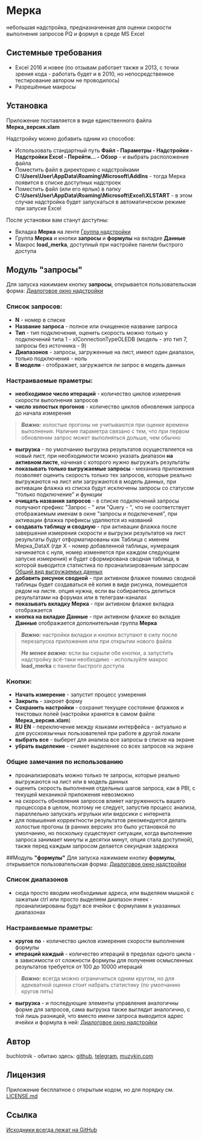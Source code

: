 # Мерка
небольшая надстройка, предназначенная для оценки скорости выполнения запросов PQ и формул в среде MS Excel
## Системные требования
- Excel 2016 и новее (по отзывам работает также и 2013, с точки зрения кода - работать будет и в 2010, но непосредственное тестирование автором не проводилось)
- Разрешённые макросы

## Установка
Приложение поставляется в виде единственного файла **Мерка_версия.xlam**

Надстройку можно добавить одним из способов:
- Использовать стандартный путь **Файл - Параметры - Надстройки - Надстройки Excel - Перейти... - Обзор** - и выбрать расположение файла
- Поместить файл в директорию с надстройками **C:\Users\User\AppData\Roaming\Microsoft\AddIns** - тогда Мерка появится в списке доступных надстроек
- Поместить файл (или его ярлык) в папку **C:\Users\User\AppData\Roaming\Microsoft\Excel\XLSTART** - в этом случае надстройка будет запускаться в автоматическом режиме при запуске Excel

После установки вам станут доступны:
- Вкладка **Мерка** на ленте
[Группа надстройки](https://github.com/buchlotnik/Merka/blob/main/merka2.png)
- Группа **Мерка** и кнопки **запросы** и **формулы** на вкладке **Данные**
- Макрос **load_merka**, доступный при настройке панели быстрого доступа

## Модуль **"запросы"**
Для запуска нажимаем кнопку **запросы**, открывается пользовательская форма:
[Диалоговое окно надстройки](https://github.com/buchlotnik/Merka/blob/main/2.0_queries.png)
### Список запросов:
- **N** - номер в списке
- **Название запроса** - полное или очищенное название запроса
- **Тип** - тип подключения, оценить скорость можно только у подключений типа 1 - xlConnectionTypeOLEDB (модель - это тип 7, запросы без источника - 9)
- **Диапазонов** - запросы, загруженные на лист, имеют один диапазон, только подключения - ноль
- **В модели** - отображает, загружается ли запрос в модель данных

### Настраиваемые праметры:
- **необходимое число итераций** - количество циклов измерения скорости выполнения запросов
- **число холостых прогонов** - количество циклов обновления запроса до начала измерения
> **_Важно:_** холостые прогоны не учитываются при оценке времени выполнения. Наличие параметра связано с тем, что при первом обновлении запрос может выполняться дольше, чем обычно
- **выгрузка** - по умолчанию выгрузка результатов осуществляется на новый лист, при необходимости можно указать диапазон **на активном листе**, начиная с которого нужно выгружать результаты
- **показывать только выгружаемые запросы** - механика приложения позволяет оценить скорость только тех запросов, которые реально выгружаются на лист или загружаются в модель данных, при активации флажка из списка будут исключены запросы со статусом "только подключение" и функции
- **очищать названия запросов** - в списке подключений запросы получают префикс "Запрос - " или "Query - ", что не соответствует отображаемым именам в окне "запросы и подключения", при активации флажка префиксы удаляются из названий
- **создавать таблицу и сводную** - при активации флажка после завершения измерения скорости и выгрузки результатов на лист результаты будут отформатированы как Таблица с именем Мерка_DataX (где X - номер добавленной таблицы, нумерация начинается с нуля, номер изменяется при каждом следующем запуске измерения) и будет сформирована сводная таблица, в которой выводится статистика по проанализированным запросам
[Общий вид выгружаемых данных](https://github.com/buchlotnik/Merka/blob/main/2.0_queries_export.png)
- **добавить рисунок сводной** - при активном флажке помимо сводной таблицы будет создаваться её копия в виде рисунка, помещается рядом на листе. опция нужна, если вы собираетесь делиться результатами на форумах или в телеграм-каналах
- **показывать вкладку Мерка** - при активном флажке вкладка отображается
- **кнопка на вкладке Данные** - при активном флажке во вкладке **Данные** отображается дополнительная группа **Мерка** 
> **_Важно:_**  настройки вкладки и кнопки вступают в силу после перезапуска приложения или при открытии нового файла
> 
> **_Не менее важно:_**  если вы скрыли обе кнопки, а запустить надстройку всё-таки необходимо - используйте макрос **load_merka** с панели быстрого доступа

### Кнопки:
- **Начать измерение** - запустит процесс узмерения
- **Закрыть** - закроет форму
- **Сохранить настройки** - сохранит текущее состояние флажков и текстовых полей (настройки хранятся в самом файле **Мерка_версия.xlam**)
- **RU EN** - переключение между языками интерфейса - актуально и для русскоязычных пользователей при работе в другой локали
- **выбрать все** - выберет для анализа все запросы в списке на экране
- **убрать выделение** - снимет выделение со всех запросов на экране

### Общие замечания по использованию
- проанализировать можно только те запросы, которые реально выгружаются на лист или в модель данных
- оценить скорость выполнения отдельных шагов запроса, как в PBI, с текущей механикой приложения невозможно
- на скорость обновления запросов влияет нагруженность вашего процессора в целом, поэтому не следует, запустив процесс анализа, параллельно запускать игрульки или видосики с интернета
- для повышения корректности результатов рекомендуется делать холостые прогоны (в ранних версиях это было установкой по умолчанию, но поскольку существуют ситуации, когда выполнение запроса занимает минуты и десятки минут, опция стала доступной), также перед каждым запросом делается секундная задержка

##Модуль **"формулы"**
Для запуска нажимаем кнопку **формулы**, открывается пользовательская форма:
[Диалоговое окно надстройки](https://github.com/buchlotnik/Merka/blob/main/2.0_formulas.png)
### Список диапазонов
- сюда просто вводим необходимые адреса, или выделяем мышкой с зажатым ctrl или просто выделяем диапазон ячеек - проанализированы будут все ячейки с формулами в указанных диапазонах
### Настраиваемые праметры:
- **кругов по** - количество циклов измерения скорости выполнения формулы
- **итераций каждый** - количество итераций в пределах одного цикла - в зависимости от сложности формулы для получения осмысленных результатов требуется от 100 до 10000 итераций
> **_Важно:_** всегда можно ограничиться одним кругом, но для адекватной оценки стоит набрать статистику (по умолчанию кругов пять)
- **выгрузка** - и последующие элементы управления аналогичны форме для запросов, сама выгрузка также выглядит аналогично, с той лишь разницей, что вместо имени запроса выводится адрес ячейки и формула в ней:
[Диалоговое окно надстройки](https://github.com/buchlotnik/Merka/blob/main/2.0_formulas_export.png)

## Автор
buchlotnik - обитаю здесь: [github](https://github.com/buchlotnik), [telegram](https://t.me/pbi_pq_from_tank), [muzykin.com](https://muzykin.com) 


## Лицензия
Приложение бесплатное с открытым кодом, но для порядку см. [LICENSE.md](https://github.com/buchlotnik/Merka/blob/main/LICENSE)

## Ссылка
[Исходники всегда лежат на GitHub](https://github.com/buchlotnik/Merka)

